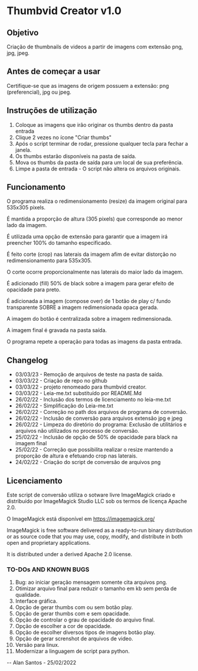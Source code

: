 # Thumbvid Creator v1.0

## Objetivo 

Criação de thumbnails de videos a partir de imagens com extensão png, jpg, jpeg.


## Antes de começar a usar 

Certifique-se que as imagens de origem possuem a extensão: png (preferencial), jpg ou jpeg.  


## Instruções de utilização 

1. Coloque as imagens que irão originar os thumbs dentro da pasta entrada
2. Clique 2 vezes no ícone "Criar thumbs"
3. Após o script terminar de rodar, pressione qualquer tecla para fechar a janela.
4. Os thumbs estarão disponíveis na pasta de saída. 
5. Mova os thumbs da pasta de saída para um local de sua preferência. 
6. Limpe a pasta de entrada - O script não altera os arquivos originais.  


## Funcionamento

O programa realiza o redimensionamento (resize) da imagem original para 535x305 pixels. 

É mantida a proporção de altura (305 pixels) que corresponde ao menor lado da imagem. 

É utilizada uma opção de extensão para garantir que a imagem irá preencher 100% do tamanho especificado.

É feito corte (crop) nas laterais da imagem afim de evitar distorção no redimensionamento para 535x305. 

O corte ocorre proporcionalmente nas laterais do maior lado da imagem. 

É adicionado (fill) 50% de black sobre a imagem para gerar efeito de opacidade para preto.

É adicionada a imagem (compose over) de 1 botão de play c/ fundo transparente SOBRE a imagem redimensionada opaca gerada. 

A imagem do botão é centralizada sobre a imagem redimensionada. 

A imagem final é gravada na pasta saída.

O programa repete a operação para todas as imagens da pasta entrada.
 

## Changelog

- 03/03/23 - Remoção de arquivos de teste na pasta de saída. 
- 03/03/22 - Criação de repo no github
- 03/03/22 - projeto renomeado para thumbvid creator. 
- 03/03/22 - Leia-me.txt substituído por README.Md
- 26/02/22 - Inclusão dos termos de licenciamento no leia-me.txt
- 26/02/22 - Simplificação do Leia-me.txt
- 26/02/22 - Correção no path dos arquivos de programa de conversão. 
- 26/02/22 - Inclusão de conversão para arquivos extensão jpg e jpeg
- 26/02/22 - Limpeza do diretório do programa: Exclusão de utilitários e arquivos não utilizados no processo de conversão.
- 25/02/22 - Inclusão de opção de 50% de opacidade para black na imagem final
- 25/02/22 - Correção que possibilita realizar o resize mantendo a proporção de altura e efetuando crop nas laterais. 
- 24/02/22 - Criação do script de conversão de arquivos png


## Licenciamento

Este script de conversão utiliza o sotware livre ImageMagick criado e distribuído por ImageMagick  Studio LLC sob os termos de licença Apache 2.0. 

O ImageMagick está disponível em https://imagemagick.org/

ImageMagick is free software delivered as a ready-to-run binary distribution or as source code that you may use, copy, modify, and distribute in both open and proprietary applications. 

It is distributed under a derived Apache 2.0 license.


### TO-DOs AND KNOWN BUGS

1. Bug: ao iniciar geração mensagem somente cita arquivos png.
2. Otimizar arquivo final para reduzir o tamanho em kb sem perda de qualidade.
3. Interface gráfica.
4. Opção de gerar thumbs com ou sem botão play.
5. Opção de gerar thumbs com e sem opacidade. 
6. Opção de controlar o grau de opacidade do arquivo final. 
7. Opção de escolher a cor de opacidade. 
8. Opção de escolher diversos tipos de imagens botão play.
9. Opção de gerar screnshot de arquivos de video.  
10. Versão para linux.
11. Modernizar a linguagem de script para python.

--
Alan Santos - 25/02/2022